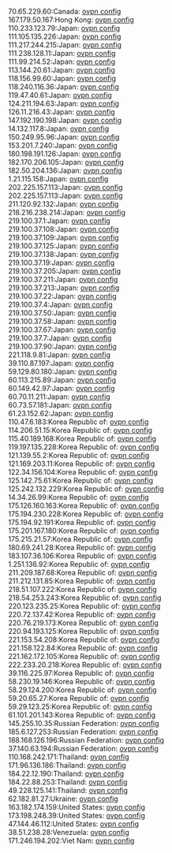 70.65.229.60:Canada: [ovpn config](vpn/70_65_229_60.ovpn)  
167.179.50.167:Hong Kong: [ovpn config](vpn/167_179_50_167.ovpn)  
110.233.123.79:Japan: [ovpn config](vpn/110_233_123_79.ovpn)  
111.105.135.226:Japan: [ovpn config](vpn/111_105_135_226.ovpn)  
111.217.244.215:Japan: [ovpn config](vpn/111_217_244_215.ovpn)  
111.238.128.11:Japan: [ovpn config](vpn/111_238_128_11.ovpn)  
111.99.214.52:Japan: [ovpn config](vpn/111_99_214_52.ovpn)  
113.144.20.61:Japan: [ovpn config](vpn/113_144_20_61.ovpn)  
118.156.99.60:Japan: [ovpn config](vpn/118_156_99_60.ovpn)  
118.240.116.36:Japan: [ovpn config](vpn/118_240_116_36.ovpn)  
119.47.40.61:Japan: [ovpn config](vpn/119_47_40_61.ovpn)  
124.211.194.63:Japan: [ovpn config](vpn/124_211_194_63.ovpn)  
126.11.216.43:Japan: [ovpn config](vpn/126_11_216_43.ovpn)  
147.192.190.198:Japan: [ovpn config](vpn/147_192_190_198.ovpn)  
14.132.117.8:Japan: [ovpn config](vpn/14_132_117_8.ovpn)  
150.249.95.96:Japan: [ovpn config](vpn/150_249_95_96.ovpn)  
153.201.7.240:Japan: [ovpn config](vpn/153_201_7_240.ovpn)  
180.198.191.126:Japan: [ovpn config](vpn/180_198_191_126.ovpn)  
182.170.206.105:Japan: [ovpn config](vpn/182_170_206_105.ovpn)  
182.50.204.136:Japan: [ovpn config](vpn/182_50_204_136.ovpn)  
1.21.115.158:Japan: [ovpn config](vpn/1_21_115_158.ovpn)  
202.225.157.113:Japan: [ovpn config](vpn/202_225_157_113.ovpn)  
202.225.157.113:Japan: [ovpn config](vpn/202_225_157_113.ovpn)  
211.120.92.132:Japan: [ovpn config](vpn/211_120_92_132.ovpn)  
218.216.238.214:Japan: [ovpn config](vpn/218_216_238_214.ovpn)  
219.100.37.1:Japan: [ovpn config](vpn/219_100_37_1.ovpn)  
219.100.37.108:Japan: [ovpn config](vpn/219_100_37_108.ovpn)  
219.100.37.109:Japan: [ovpn config](vpn/219_100_37_109.ovpn)  
219.100.37.125:Japan: [ovpn config](vpn/219_100_37_125.ovpn)  
219.100.37.138:Japan: [ovpn config](vpn/219_100_37_138.ovpn)  
219.100.37.19:Japan: [ovpn config](vpn/219_100_37_19.ovpn)  
219.100.37.205:Japan: [ovpn config](vpn/219_100_37_205.ovpn)  
219.100.37.211:Japan: [ovpn config](vpn/219_100_37_211.ovpn)  
219.100.37.213:Japan: [ovpn config](vpn/219_100_37_213.ovpn)  
219.100.37.22:Japan: [ovpn config](vpn/219_100_37_22.ovpn)  
219.100.37.4:Japan: [ovpn config](vpn/219_100_37_4.ovpn)  
219.100.37.50:Japan: [ovpn config](vpn/219_100_37_50.ovpn)  
219.100.37.58:Japan: [ovpn config](vpn/219_100_37_58.ovpn)  
219.100.37.67:Japan: [ovpn config](vpn/219_100_37_67.ovpn)  
219.100.37.7:Japan: [ovpn config](vpn/219_100_37_7.ovpn)  
219.100.37.90:Japan: [ovpn config](vpn/219_100_37_90.ovpn)  
221.118.9.81:Japan: [ovpn config](vpn/221_118_9_81.ovpn)  
39.110.87.197:Japan: [ovpn config](vpn/39_110_87_197.ovpn)  
59.129.80.180:Japan: [ovpn config](vpn/59_129_80_180.ovpn)  
60.113.215.89:Japan: [ovpn config](vpn/60_113_215_89.ovpn)  
60.149.42.97:Japan: [ovpn config](vpn/60_149_42_97.ovpn)  
60.70.11.211:Japan: [ovpn config](vpn/60_70_11_211.ovpn)  
60.73.57.181:Japan: [ovpn config](vpn/60_73_57_181.ovpn)  
61.23.152.62:Japan: [ovpn config](vpn/61_23_152_62.ovpn)  
110.47.6.183:Korea Republic of: [ovpn config](vpn/110_47_6_183.ovpn)  
114.206.51.15:Korea Republic of: [ovpn config](vpn/114_206_51_15.ovpn)  
115.40.189.168:Korea Republic of: [ovpn config](vpn/115_40_189_168.ovpn)  
119.197.135.228:Korea Republic of: [ovpn config](vpn/119_197_135_228.ovpn)  
121.139.55.2:Korea Republic of: [ovpn config](vpn/121_139_55_2.ovpn)  
121.169.203.11:Korea Republic of: [ovpn config](vpn/121_169_203_11.ovpn)  
122.34.156.104:Korea Republic of: [ovpn config](vpn/122_34_156_104.ovpn)  
125.142.75.61:Korea Republic of: [ovpn config](vpn/125_142_75_61.ovpn)  
125.242.132.229:Korea Republic of: [ovpn config](vpn/125_242_132_229.ovpn)  
14.34.26.99:Korea Republic of: [ovpn config](vpn/14_34_26_99.ovpn)  
175.126.160.163:Korea Republic of: [ovpn config](vpn/175_126_160_163.ovpn)  
175.194.230.228:Korea Republic of: [ovpn config](vpn/175_194_230_228.ovpn)  
175.194.92.191:Korea Republic of: [ovpn config](vpn/175_194_92_191.ovpn)  
175.201.167.180:Korea Republic of: [ovpn config](vpn/175_201_167_180.ovpn)  
175.215.21.57:Korea Republic of: [ovpn config](vpn/175_215_21_57.ovpn)  
180.69.241.28:Korea Republic of: [ovpn config](vpn/180_69_241_28.ovpn)  
183.107.36.106:Korea Republic of: [ovpn config](vpn/183_107_36_106.ovpn)  
1.251.136.92:Korea Republic of: [ovpn config](vpn/1_251_136_92.ovpn)  
211.209.187.68:Korea Republic of: [ovpn config](vpn/211_209_187_68.ovpn)  
211.212.131.85:Korea Republic of: [ovpn config](vpn/211_212_131_85.ovpn)  
218.51.107.222:Korea Republic of: [ovpn config](vpn/218_51_107_222.ovpn)  
218.54.253.243:Korea Republic of: [ovpn config](vpn/218_54_253_243.ovpn)  
220.123.235.25:Korea Republic of: [ovpn config](vpn/220_123_235_25.ovpn)  
220.72.137.42:Korea Republic of: [ovpn config](vpn/220_72_137_42.ovpn)  
220.76.219.173:Korea Republic of: [ovpn config](vpn/220_76_219_173.ovpn)  
220.94.193.125:Korea Republic of: [ovpn config](vpn/220_94_193_125.ovpn)  
221.153.54.208:Korea Republic of: [ovpn config](vpn/221_153_54_208.ovpn)  
221.158.122.84:Korea Republic of: [ovpn config](vpn/221_158_122_84.ovpn)  
221.162.172.105:Korea Republic of: [ovpn config](vpn/221_162_172_105.ovpn)  
222.233.20.218:Korea Republic of: [ovpn config](vpn/222_233_20_218.ovpn)  
39.116.225.97:Korea Republic of: [ovpn config](vpn/39_116_225_97.ovpn)  
58.230.19.146:Korea Republic of: [ovpn config](vpn/58_230_19_146.ovpn)  
58.29.124.200:Korea Republic of: [ovpn config](vpn/58_29_124_200.ovpn)  
59.20.65.27:Korea Republic of: [ovpn config](vpn/59_20_65_27.ovpn)  
59.29.123.25:Korea Republic of: [ovpn config](vpn/59_29_123_25.ovpn)  
61.101.201.143:Korea Republic of: [ovpn config](vpn/61_101_201_143.ovpn)  
145.255.10.35:Russian Federation: [ovpn config](vpn/145_255_10_35.ovpn)  
185.6.127.253:Russian Federation: [ovpn config](vpn/185_6_127_253.ovpn)  
188.168.126.196:Russian Federation: [ovpn config](vpn/188_168_126_196.ovpn)  
37.140.63.194:Russian Federation: [ovpn config](vpn/37_140_63_194.ovpn)  
110.168.242.171:Thailand: [ovpn config](vpn/110_168_242_171.ovpn)  
171.96.136.186:Thailand: [ovpn config](vpn/171_96_136_186.ovpn)  
184.22.12.190:Thailand: [ovpn config](vpn/184_22_12_190.ovpn)  
184.22.88.253:Thailand: [ovpn config](vpn/184_22_88_253.ovpn)  
49.228.125.141:Thailand: [ovpn config](vpn/49_228_125_141.ovpn)  
62.182.81.27:Ukraine: [ovpn config](vpn/62_182_81_27.ovpn)  
163.182.174.159:United States: [ovpn config](vpn/163_182_174_159.ovpn)  
173.198.248.39:United States: [ovpn config](vpn/173_198_248_39.ovpn)  
47.144.46.112:United States: [ovpn config](vpn/47_144_46_112.ovpn)  
38.51.238.28:Venezuela: [ovpn config](vpn/38_51_238_28.ovpn)  
171.246.194.202:Viet Nam: [ovpn config](vpn/171_246_194_202.ovpn)  
